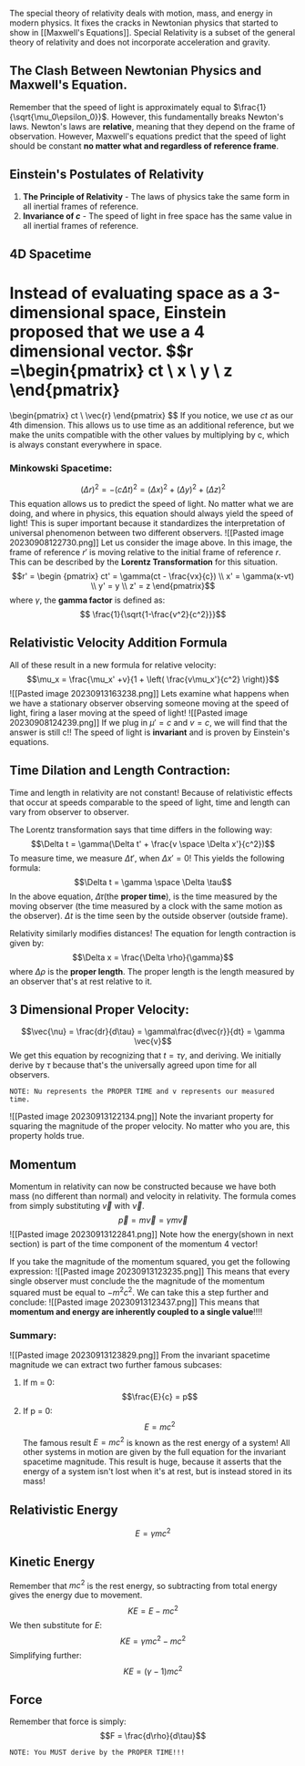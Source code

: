 The special theory of relativity deals with motion, mass, and energy in modern physics. It fixes the cracks in Newtonian physics that started to show in [[Maxwell's Equations]]. Special Relativity is a subset of the general theory of relativity and does not incorporate acceleration and gravity.

## The Clash Between Newtonian Physics and Maxwell's Equation.
Remember that the speed of light is approximately equal to $\frac{1}{\sqrt{\mu_0\epsilon_0}}$. However, this fundamentally breaks Newton's laws. Newton's laws are **relative**, meaning that they depend on the frame of observation. However, Maxwell's equations predict that the speed of light should be constant **no matter what and regardless of reference frame**.

## Einstein's Postulates of Relativity

1. **The Principle of Relativity** - The laws of physics take the same form in all inertial frames of reference.
2. **Invariance of $c$** - The speed of light in free space has the same value in all inertial frames of reference.


## 4D Spacetime
Instead of evaluating space as a 3-dimensional space, Einstein proposed that we use a 4 dimensional vector. 
$$r =\begin{pmatrix}
ct \\
x \\
y \\
z
\end{pmatrix}
= 
\begin{pmatrix}
ct \\
\vec{r}
\end{pmatrix}
$$
If you notice, we use $ct$ as our 4th dimension. This allows us to use time as an additional reference, but we make the units compatible with the other values by multiplying by c, which is always constant everywhere in space.

### Minkowski Spacetime:
$$(\Delta r)^2 = -(c \Delta t)^2 = (\Delta x)^2 + (\Delta y)^2 + (\Delta z)^2$$
This equation allows us to predict the speed of light. No matter what we are doing, and where in physics, this equation should always yield the speed of light! This is super important because it standardizes the interpretation of universal phenomenon between two different observers.
![[Pasted image 20230908122730.png]]
Let us consider the image above. In this image, the frame of reference $r'$ is moving relative to the initial frame of reference $r$. This can be described by the **Lorentz Transformation** for this situation. 
$$r' = \begin {pmatrix} ct' = \gamma(ct - \frac{vx}{c}) \\ x' = \gamma(x-vt) \\  y' = y \\ z' = z \end{pmatrix}$$
where $\gamma$, the **gamma factor** is defined as:
$$ \frac{1}{\sqrt{1-\frac{v^2}{c^2}}}$$

## Relativistic Velocity Addition Formula
All of these result in a new formula for relative velocity:
$$\mu_x = \frac{\mu_x' +v}{1 + \left( \frac{v\mu_x'}{c^2} \right)}$$
![[Pasted image 20230913163238.png]]
Lets examine what happens when we have a stationary observer observing someone moving at the speed of light, firing a laser moving at the speed of light!
![[Pasted image 20230908124239.png]]
If we plug in $\mu' = c$ and $v =c$, we will find that the answer is still c!! The speed of light is **invariant** and is proven by Einstein's equations. 
## Time Dilation and Length Contraction:
Time and length in relativity are not constant! Because of relativistic effects that occur at speeds comparable to the speed of light, time and length can vary from observer to observer.
	
The Lorentz transformation says that time differs in the following way:
$$\Delta t = \gamma(\Delta t' + \frac{v \space \Delta x'}{c^2})$$
To measure time, we measure $\Delta t'$, when $\Delta x' = 0$! This yields the following formula:
$$\Delta t = \gamma \space \Delta \tau$$
In the above equation, $\Delta \tau$(the **proper time**), is the time measured by the moving observer (the time measured by a clock with the same motion as the observer). $\Delta t$ is the time seen by the outside observer (outside frame).
	
Relativity similarly modifies distances! The equation for length contraction is given by:
$$\Delta x  = \frac{\Delta \rho}{\gamma}$$
where $\Delta \rho$ is the **proper length**. The proper length is the length measured by an observer that's at rest relative to it.

## 3 Dimensional Proper Velocity:
$$\vec{\nu} = \frac{dr}{d\tau} = \gamma\frac{d\vec{r}}{dt} = \gamma  \vec{v}$$
We get this equation by recognizing that $t = \tau \gamma$, and deriving. We initially derive by $\tau$ because that's the universally agreed upon time for all observers.

	NOTE: Nu represents the PROPER TIME and v represents our measured time.
	
![[Pasted image 20230913122134.png]]
Note the invariant property for squaring the magnitude of the proper velocity. No matter who you are, this property holds true.
## Momentum
Momentum in relativity can now be constructed because we have both mass (no different than normal) and velocity in relativity. The formula comes from simply substituting $\vec{v}$ with $\vec{\nu}$.
$$\vec{p} = m \vec{\nu}=\gamma m \vec{v}$$
![[Pasted image 20230913122841.png]]
Note how the energy(shown in next section) is part of the time component of the momentum 4 vector!
	
If you take the magnitude of the momentum squared, you get the following expression:
![[Pasted image 20230913123235.png]]
This means that every single observer must conclude the the magnitude of the momentum squared must be equal to $-m^2c^2$. We can take this a step further and conclude:
![[Pasted image 20230913123437.png]]
This means that **momentum and energy are inherently coupled to a single value**!!!!

### Summary:
![[Pasted image 20230913123829.png]]
From the invariant spacetime magnitude we can extract two further famous subcases:
1. If m = 0: $$\frac{E}{c} = p$$
2. If p = 0: $$E = mc^2$$
The famous result $E = mc^2$ is known as the rest energy of a system! All other systems in motion are given by the full equation for the invariant spacetime magnitude. This result is huge, because it asserts that the energy of a system isn't lost when it's at rest, but is instead stored in its mass!
## Relativistic Energy
$$E = \gamma mc^2$$
## Kinetic Energy
Remember that $mc^2$ is the rest energy, so subtracting from total energy gives the energy due to movement.
$$KE = E - mc^2$$
We then substitute for $E$:
$$KE = \gamma mc^2 - mc^2$$
Simplifying further:
$$KE = (\gamma - 1)mc^2$$
## Force
Remember that force is simply:
$$F = \frac{d\rho}{d\tau}$$

	NOTE: You MUST derive by the PROPER TIME!!!



